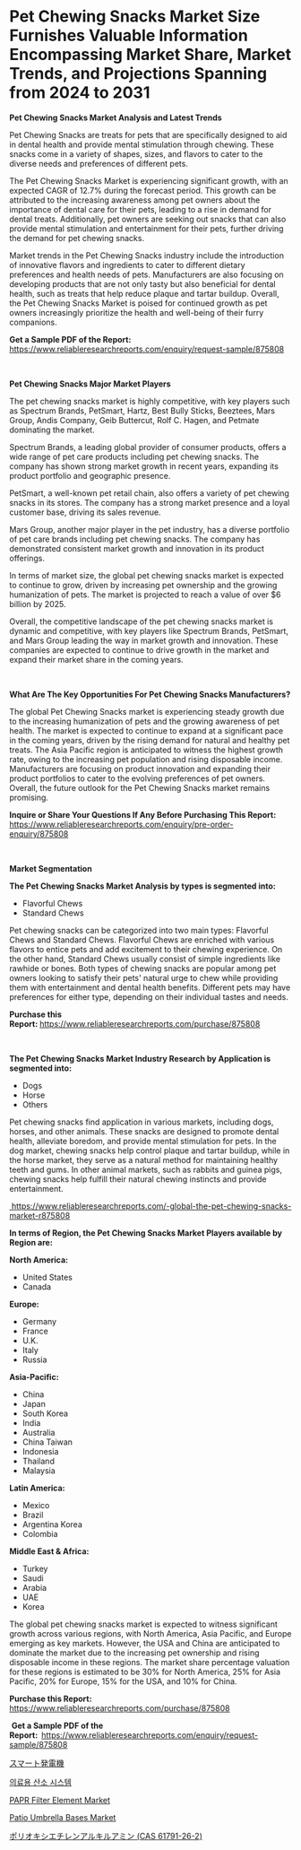 <p><h1>Pet Chewing Snacks Market Size Furnishes Valuable Information Encompassing Market Share, Market Trends, and Projections Spanning from 2024 to 2031</h1></p><p><strong>Pet Chewing Snacks Market Analysis and Latest Trends</strong></p>
<p><p>Pet Chewing Snacks are treats for pets that are specifically designed to aid in dental health and provide mental stimulation through chewing. These snacks come in a variety of shapes, sizes, and flavors to cater to the diverse needs and preferences of different pets.</p><p>The Pet Chewing Snacks Market is experiencing significant growth, with an expected CAGR of 12.7% during the forecast period. This growth can be attributed to the increasing awareness among pet owners about the importance of dental care for their pets, leading to a rise in demand for dental treats. Additionally, pet owners are seeking out snacks that can also provide mental stimulation and entertainment for their pets, further driving the demand for pet chewing snacks.</p><p>Market trends in the Pet Chewing Snacks industry include the introduction of innovative flavors and ingredients to cater to different dietary preferences and health needs of pets. Manufacturers are also focusing on developing products that are not only tasty but also beneficial for dental health, such as treats that help reduce plaque and tartar buildup. Overall, the Pet Chewing Snacks Market is poised for continued growth as pet owners increasingly prioritize the health and well-being of their furry companions.</p></p>
<p><strong>Get a Sample PDF of the Report:&nbsp;</strong> <a href="https://www.reliableresearchreports.com/enquiry/request-sample/875808">https://www.reliableresearchreports.com/enquiry/request-sample/875808</a></p>
<p>&nbsp;</p>
<p><strong>Pet Chewing Snacks Major Market Players</strong></p>
<p><p>The pet chewing snacks market is highly competitive, with key players such as Spectrum Brands, PetSmart, Hartz, Best Bully Sticks, Beeztees, Mars Group, Andis Company, Geib Buttercut, Rolf C. Hagen, and Petmate dominating the market.</p><p>Spectrum Brands, a leading global provider of consumer products, offers a wide range of pet care products including pet chewing snacks. The company has shown strong market growth in recent years, expanding its product portfolio and geographic presence.</p><p>PetSmart, a well-known pet retail chain, also offers a variety of pet chewing snacks in its stores. The company has a strong market presence and a loyal customer base, driving its sales revenue.</p><p>Mars Group, another major player in the pet industry, has a diverse portfolio of pet care brands including pet chewing snacks. The company has demonstrated consistent market growth and innovation in its product offerings.</p><p>In terms of market size, the global pet chewing snacks market is expected to continue to grow, driven by increasing pet ownership and the growing humanization of pets. The market is projected to reach a value of over $6 billion by 2025.</p><p>Overall, the competitive landscape of the pet chewing snacks market is dynamic and competitive, with key players like Spectrum Brands, PetSmart, and Mars Group leading the way in market growth and innovation. These companies are expected to continue to drive growth in the market and expand their market share in the coming years.</p></p>
<p>&nbsp;</p>
<p><strong>What Are The Key Opportunities For Pet Chewing Snacks Manufacturers?</strong></p>
<p><p>The global Pet Chewing Snacks market is experiencing steady growth due to the increasing humanization of pets and the growing awareness of pet health. The market is expected to continue to expand at a significant pace in the coming years, driven by the rising demand for natural and healthy pet treats. The Asia Pacific region is anticipated to witness the highest growth rate, owing to the increasing pet population and rising disposable income. Manufacturers are focusing on product innovation and expanding their product portfolios to cater to the evolving preferences of pet owners. Overall, the future outlook for the Pet Chewing Snacks market remains promising.</p></p>
<p><strong>Inquire or Share Your Questions If Any Before Purchasing This Report:</strong> <a href="https://www.reliableresearchreports.com/enquiry/pre-order-enquiry/875808">https://www.reliableresearchreports.com/enquiry/pre-order-enquiry/875808</a></p>
<p>&nbsp;</p>
<p><strong>Market Segmentation</strong></p>
<p><strong>The Pet Chewing Snacks Market Analysis by types is segmented into:</strong></p>
<p><ul><li>Flavorful Chews</li><li>Standard Chews</li></ul></p>
<p><p>Pet chewing snacks can be categorized into two main types: Flavorful Chews and Standard Chews. Flavorful Chews are enriched with various flavors to entice pets and add excitement to their chewing experience. On the other hand, Standard Chews usually consist of simple ingredients like rawhide or bones. Both types of chewing snacks are popular among pet owners looking to satisfy their pets' natural urge to chew while providing them with entertainment and dental health benefits. Different pets may have preferences for either type, depending on their individual tastes and needs.</p></p>
<p><strong>Purchase this Report:&nbsp;</strong><a href="https://www.reliableresearchreports.com/purchase/875808">https://www.reliableresearchreports.com/purchase/875808</a></p>
<p>&nbsp;</p>
<p><strong>The Pet Chewing Snacks Market Industry Research by Application is segmented into:</strong></p>
<p><ul><li>Dogs</li><li>Horse</li><li>Others</li></ul></p>
<p><p>Pet chewing snacks find application in various markets, including dogs, horses, and other animals. These snacks are designed to promote dental health, alleviate boredom, and provide mental stimulation for pets. In the dog market, chewing snacks help control plaque and tartar buildup, while in the horse market, they serve as a natural method for maintaining healthy teeth and gums. In other animal markets, such as rabbits and guinea pigs, chewing snacks help fulfill their natural chewing instincts and provide entertainment.</p></p>
<p><a href="https://www.reliableresearchreports.com/-global-the-pet-chewing-snacks-market-r875808">&nbsp;https://www.reliableresearchreports.com/-global-the-pet-chewing-snacks-market-r875808</a></p>
<p><strong>In terms of Region, the Pet Chewing Snacks Market Players available by Region are:</strong></p>
<p>
    <p> <strong> North America: </strong>
        <ul>
            <li>United States</li>
            <li>Canada</li>
        </ul>
        </p> 
    <p> <strong> Europe: </strong>
        <ul>
            <li>Germany</li>
            <li>France</li>
            <li>U.K.</li>
            <li>Italy</li>
            <li>Russia</li>
        </ul>
        </p> 
    <p> <strong> Asia-Pacific: </strong>
        <ul>
            <li>China</li>
            <li>Japan</li>
            <li>South Korea</li>
            <li>India</li>
            <li>Australia</li>
            <li>China Taiwan</li>
            <li>Indonesia</li>
            <li>Thailand</li>
            <li>Malaysia</li>
        </ul>
        </p> 
    <p> <strong> Latin America: </strong>
        <ul>
            <li>Mexico</li>
            <li>Brazil</li>
            <li>Argentina Korea</li>
            <li>Colombia</li>
        </ul>
        </p> 
    <p> <strong> Middle East & Africa: </strong>
        <ul>
            <li>Turkey</li>
            <li>Saudi</li>
            <li>Arabia</li>
            <li>UAE</li>
            <li>Korea</li>
        </ul>
    </p>
    </p>
<p><p>The global pet chewing snacks market is expected to witness significant growth across various regions, with North America, Asia Pacific, and Europe emerging as key markets. However, the USA and China are anticipated to dominate the market due to the increasing pet ownership and rising disposable income in these regions. The market share percentage valuation for these regions is estimated to be 30% for North America, 25% for Asia Pacific, 20% for Europe, 15% for the USA, and 10% for China.</p></p>
<p><strong>Purchase this Report: </strong><a href="https://www.reliableresearchreports.com/purchase/875808">https://www.reliableresearchreports.com/purchase/875808</a></p>
<p>&nbsp;<strong>Get a Sample PDF of the Report:&nbsp;&nbsp;</strong><a href="https://www.reliableresearchreports.com/enquiry/request-sample/875808">https://www.reliableresearchreports.com/enquiry/request-sample/875808</a></p>
<p><strong></strong></p>
<p><p><a href="https://github.com/BrionnaBoyle/Market-Research-Report-List-1/blob/main/954873184812.md">スマート発電機</a></p><p><a href="https://github.com/durgin521/Market-Research-Report-List-1/blob/main/291208878385.md">의료용 산소 시스템</a></p><p><a href="https://github.com/seekum/Market-Research-Report-List-2/blob/main/papr-filter-element-market.md">PAPR Filter Element Market</a></p><p><a href="https://github.com/nancykennedykellievqfqt2/Market-Research-Report-List-2/blob/main/patio-umbrella-bases-market.md">Patio Umbrella Bases Market</a></p><p><a href="https://github.com/JerelSchulit20231/Market-Research-Report-List-1/blob/main/574759684811.md">ポリオキシエチレンアルキルアミン (CAS 61791-26-2)</a></p></p>
